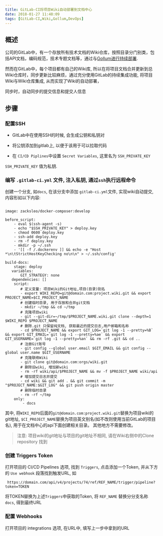 ```yaml
---
title: GitLab-CI将项目Wiki自动部署到文档中心
date: 2018-01-27 11:48:09
tags: [GitLab-CI,Wiki,Gollum,DevOps]
---
```


## 概述

公司的GitLab中，有一个存放所有技术文档的Wiki仓库，按照目录分门别类，包括API文档，编码规范，技术专题文档等，通过与[Gollum进行持续部署](使用Git和Gollum搭建Wiki系统.md).

然而在GitLab中，每个项目都有自己的Wiki库, 所以在将项目文档合并更新到总Wiki仓库时，同步更新比较麻烦，通过充分使用GitLab的持续集成功能, 将项目Wiki与Wiki仓库集成, 从而实现了Wiki的自动部署，

同步时，自动同步的提交信息和提交人信息

## 步骤

### 配置SSH

+ GitLab中在使用SSH的时候, 会生成公钥和私钥对

+ 将公钥添加到gitlab上, 以便于该用于可以拉取代码

+ 在 `CI/CD Piplines`中设置 `Secret Variables`, 这里名为 `SSH_PRIVATE_KEY`

 `SSH_PRIVATE_KEY` 值为私钥.


### 编写 `.gitlab-ci.yml` 文件, 注入私钥, 通过`ssh`执行远程命令

 
 创建一个分支, 如`docs`, 在该分支中添加 `gitlab-ci.yml`文件, 实现wiki自动提交, 内容形如以下内容:
 
 ```
 
 image: zacksleo/docker-composer:develop
 
 before_script:
     - eval $(ssh-agent -s)
     - echo "$SSH_PRIVATE_KEY" > deploy.key
     - chmod 0600 deploy.key
     - ssh-add deploy.key
     - rm -f deploy.key
     - mkdir -p ~/.ssh
     - '[[ -f /.dockerenv ]] && echo -e "Host *\n\tStrictHostKeyChecking no\n\n" > ~/.ssh/config'
 
 build-docs:
     stage: deploy
    variables:
        GIT_STRATEGY: none
    dependencies: []
     script:
        # 定义变量: 项目Wiki的Git地址,项目(目录)别名
        - export WIKI_REPO=git@domain.com:project.wiki.git && export PROJECT_NAME=$CI_PROJECT_NAME
        # 创建临时目录, 用于存放和合并git文档
        - mkdir ~/tmp && cd ~/tmp
        # 克隆项目wiki
        - git --git-dir=~/tmp/$PROJECT_NAME.wiki.git clone --depth=1 $WIKI_REPO $PROJECT_NAME
        # 删除.git 只保留纯文档, 获取最近的提交日志,用户邮箱和名称  
        - cd $PROJECT_NAME && export GIT_LOG=`git log -1 --pretty=%B` && export GIT_EMAIL=`git log -1 --pretty=%ae` && export GIT_USERNAME=`git log -1 --pretty=%an` && rm -rf .git && cd ..
        # 注册Git账号
        - git config --global user.email $GIT_EMAIL && git config --global user.name $GIT_USERNAME       
        # 克隆联络Wiki
        - git clone git@domain.com:orgs/wiki.git
        # 删除旧wiki, 增加新wiki
        - rm -rf wiki/api/$PROJECT_NAME && mv -f $PROJECT_NAME wiki/api
        # 增加提交日志并提交
        - cd wiki && git add . && git commit -m "$PROJECT_NAME:$GIT_LOG" && git push origin master
        # 删除临时目录
        - rm -rf ~/tmp
     only:
         - docs
 
 ```
 
 其中, 将`WIKI_REPO`后面的`git@domain.com:project.wiki.git`替换为项目wiki的git地址,
 `$CI_PROJECT_NAME`替换为项目英文别名(如不改则使用当前GitLab的项目名), 用于在文档中心的api下面创建相关目录。 
 其他地方不需要修改。
  
 
 > 注意: 项目wiki的git地址与项目的git地址不相同, 请在Wiki右侧中的Clone repository 找到       
 
### 创建 Triggers Token

打开项目的 CI/CD Pipelines 选项,  找到 `Triggers`, 点击添加一个Token, 并从下方的 `Use webhook` 段落找到触发URL, 如
 
 ` https://domain.com/api/v4/projects/74/ref/REF_NAME/trigger/pipeline?token=TOKEN`
 
 将TOKEN替换为上述`Triggers`中获取的Token, 将 `REF_NAME` 替换分分支名称 `docs`, 得到最终URL

### 配置 Webhooks

打开项目的 integrations 选项, 在URL中, 填写上一步中拿到的URL

